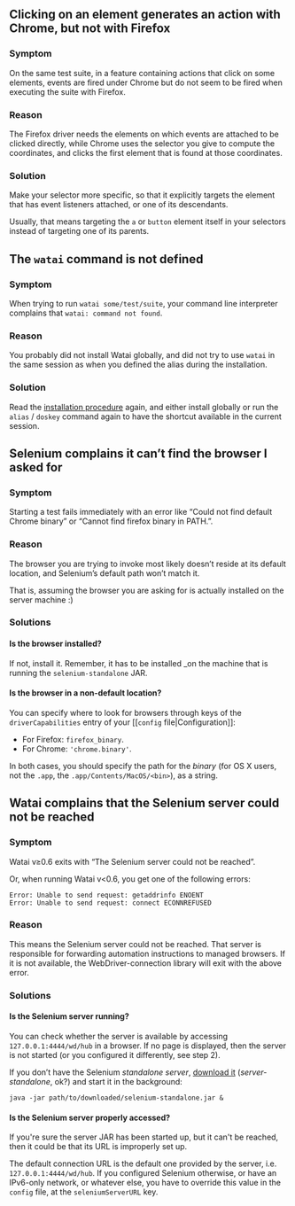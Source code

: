 Clicking on an element generates an action with Chrome, but not with Firefox
----------------------------------------------------------------------------

### Symptom ###

On the same test suite, in a feature containing actions that click on some elements, events are fired under Chrome but do not seem to be fired when executing the suite with Firefox.

### Reason ###

The Firefox driver needs the elements on which events are attached to be clicked directly, while Chrome uses the selector you give to compute the coordinates, and clicks the first element that is found at those coordinates.

### Solution ###

Make your selector more specific, so that it explicitly targets the element that has event listeners attached, or one of its descendants.

Usually, that means targeting the `a` or `button` element itself in your selectors instead of targeting one of its parents.


The `watai` command is not defined
----------------------------------

### Symptom ###

When trying to run `watai some/test/suite`, your command line interpreter complains that `watai: command not found`.

### Reason ###

You probably did not install Watai globally, and did not try to use `watai` in the same session as when you defined the alias during the installation.

### Solution ###

Read the [installation procedure](https://github.com/MattiSG/Watai/#global-install-easiest) again, and either install globally or run the `alias` / `doskey` command again to have the shortcut available in the current session.


Selenium complains it can’t find the browser I asked for
--------------------------------------------------------

### Symptom ###

Starting a test fails immediately with an error like “Could not find default Chrome binary” or “Cannot find firefox binary in PATH.”.

### Reason ###

The browser you are trying to invoke most likely doesn’t reside at its default location, and Selenium’s default path won’t match it.

That is, assuming the browser you are asking for is actually installed on the server machine  :)

### Solutions ###

#### Is the browser installed? ####

If not, install it. Remember, it has to be installed _on the machine that is running the `selenium-standalone` JAR.

#### Is the browser in a non-default location? ####

You can specify where to look for browsers through keys of the `driverCapabilities` entry of your [[`config` file|Configuration]]:

* For Firefox: `firefox_binary`.
* For Chrome: `'chrome.binary'`.

In both cases, you should specify the path for the _binary_ (for OS X users, not the `.app`, the `.app/Contents/MacOS/<bin>`), as a string.


Watai complains that the Selenium server could not be reached
-------------------------------------------------------------

### Symptom ###

Watai v≥0.6 exits with “The Selenium server could not be reached”.

Or, when running Watai v<0.6, you get one of the following errors:

	Error: Unable to send request: getaddrinfo ENOENT
	Error: Unable to send request: connect ECONNREFUSED

### Reason ###

This means the Selenium server could not be reached. That server is responsible for forwarding automation instructions to managed browsers. If it is not available, the WebDriver-connection library will exit with the above error.

### Solutions ###

#### Is the Selenium server running? ####

You can check whether the server is available by accessing `127.0.0.1:4444/wd/hub` in a browser. If no page is displayed, then the server is not started (or you configured it differently, see step 2).

If you don’t have the Selenium _standalone server_, [download it](https://code.google.com/p/selenium/downloads/list) (_server-standalone_, ok?) and start it in the background:

	java -jar path/to/downloaded/selenium-standalone.jar &


#### Is the Selenium server properly accessed? ####

If you're sure the server JAR has been started up, but it can't be reached, then it could be that its URL is improperly set up.

The default connection URL is the default one provided by the server, i.e. `127.0.0.1:4444/wd/hub`. If you configured Selenium otherwise, or have an IPv6-only network, or whatever else, you have to override this value in the `config` file, at the `seleniumServerURL` key.
